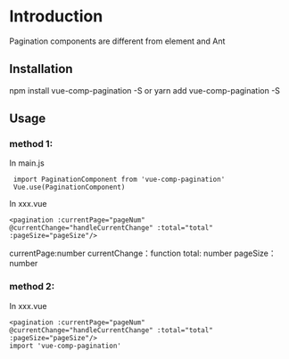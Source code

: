 # Introduction
Pagination components are different from element and Ant

## Installation
npm install vue-comp-pagination -S or yarn add vue-comp-pagination -S

## Usage
### method 1:
In main.js
```
 import PaginationComponent from 'vue-comp-pagination'
 Vue.use(PaginationComponent)
```
In xxx.vue
```
<pagination :currentPage="pageNum" @currentChange="handleCurrentChange" :total="total" :pageSize="pageSize"/>

```
currentPage:number
currentChange：function
total: number
pageSize：number 

### method 2:
In xxx.vue
```
<pagination :currentPage="pageNum" @currentChange="handleCurrentChange" :total="total" :pageSize="pageSize"/>
import 'vue-comp-pagination'
```



